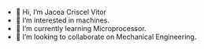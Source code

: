 - 👋 Hi, I’m Jacea Criscel Vitor
- 👀 I’m interested in machines.
- 🌱 I’m currently learning Microprocessor.
- 💞️ I’m looking to collaborate on Mechanical Engineering.
